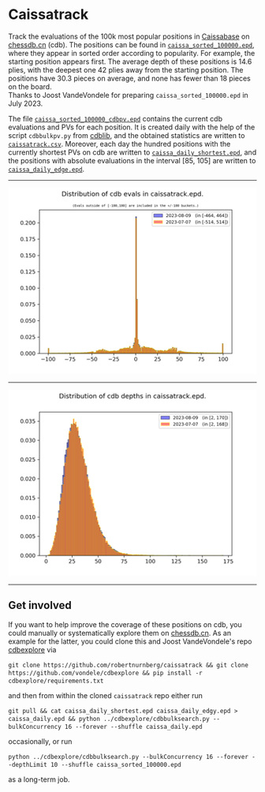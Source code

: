 # Caissatrack

Track the evaluations of the 100k most popular positions in 
[Caissabase](http://www.caissabase.co.uk) on 
[chessdb.cn](https://chessdb.cn/queryc_en/) (cdb). The positions can be
found in [`caissa_sorted_100000.epd`](caissa_sorted_100000.epd), where they
appear in sorted order according to popularity. For example, the starting
position appears first. The average depth of these positions is 14.6 plies,
with the deepest one 42 plies away from the starting position. The positions
have 30.3 pieces on average, and none has fewer than 18 pieces on the board.\
Thanks to Joost VandeVondele for preparing `caissa_sorted_100000.epd` in July 2023.

The file [`caissa_sorted_100000_cdbpv.epd`](caissa_sorted_100000_cdbpv.epd) 
contains the current cdb evaluations and PVs for each position. It is created daily with the help of the script `cdbbulkpv.py` from [cdblib](https://github.com/robertnurnberg/cdblib), and the obtained statistics are written to [`caissatrack.csv`](caissatrack.csv).
Moreover, each day the hundred positions with the currently shortest PVs on cdb
are written to [`caissa_daily_shortest.epd`](caissa_daily_shortest.epd), and
the positions with absolute evaluations in the interval [85, 105]
are written to [`caissa_daily_edge.epd`](caissa_daily_edge.epd).

---

<p align="center"> <img src="caissatrack.png?raw=true"> </p>

---

<p align="center"> <img src="caissatrackpv.png?raw=true"> </p>

---

## Get involved

If you want to help improve the coverage of these positions on cdb, you could
manually or systematically explore them on [chessdb.cn](https://chessdb.cn/queryc_en/). As an example for the latter, you could clone this and 
Joost VandeVondele's repo [cdbexplore](https://github.com/vondele/cdbexplore)
via
```shell
git clone https://github.com/robertnurnberg/caissatrack && git clone https://github.com/vondele/cdbexplore && pip install -r cdbexplore/requirements.txt
```
and then from within the cloned `caissatrack` repo either run
```shell
git pull && cat caissa_daily_shortest.epd caissa_daily_edgy.epd > caissa_daily.epd && python ../cdbexplore/cdbbulksearch.py --bulkConcurrency 16 --forever --shuffle caissa_daily.epd
```
occasionally, or run
```shell
python ../cdbexplore/cdbbulksearch.py --bulkConcurrency 16 --forever --depthLimit 10 --shuffle caissa_sorted_100000.epd
```
as a long-term job.
